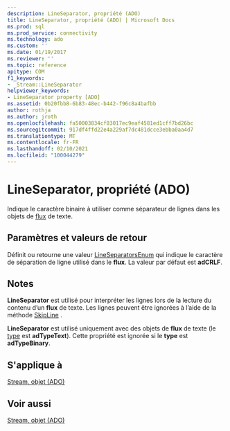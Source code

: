 ```yaml
---
description: LineSeparator, propriété (ADO)
title: LineSeparator, propriété (ADO) | Microsoft Docs
ms.prod: sql
ms.prod_service: connectivity
ms.technology: ado
ms.custom: ''
ms.date: 01/19/2017
ms.reviewer: ''
ms.topic: reference
apitype: COM
f1_keywords:
- _Stream::LineSeparator
helpviewer_keywords:
- LineSeparator property [ADO]
ms.assetid: 0b20fbb8-6b83-48ec-b442-f96c8a4bafbb
author: rothja
ms.author: jroth
ms.openlocfilehash: fa50003834cf83017ec9eaf4581ed1cff7bd26bc
ms.sourcegitcommit: 917df4ffd22e4a229af7dc481dcce3ebba0aa4d7
ms.translationtype: MT
ms.contentlocale: fr-FR
ms.lasthandoff: 02/10/2021
ms.locfileid: "100044279"
---
```

# <a name="lineseparator-property-ado"></a>LineSeparator, propriété (ADO)
Indique le caractère binaire à utiliser comme séparateur de lignes dans les objets de [flux](./stream-object-ado.md) de texte.  
  
## <a name="settings-and-return-values"></a>Paramètres et valeurs de retour  
 Définit ou retourne une valeur [LineSeparatorsEnum](./lineseparatorsenum.md) qui indique le caractère de séparation de ligne utilisé dans le **flux**. La valeur par défaut est **adCRLF**.  
  
## <a name="remarks"></a>Notes  
 **LineSeparator** est utilisé pour interpréter les lignes lors de la lecture du contenu d’un **flux** de texte. Les lignes peuvent être ignorées à l’aide de la méthode [SkipLine](./skipline-method.md) .  
  
 **LineSeparator** est utilisé uniquement avec des objets de **flux** de texte (le [type](./type-property-ado-stream.md) est **adTypeText**). Cette propriété est ignorée si le **type** est **adTypeBinary**.  
  
## <a name="applies-to"></a>S'applique à  
 [Stream, objet (ADO)](./stream-object-ado.md)  
  
## <a name="see-also"></a>Voir aussi  
 [Stream, objet (ADO)](./stream-object-ado.md)